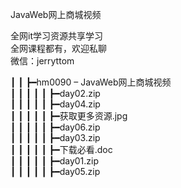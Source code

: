 JavaWeb网上商城视频

全网it学习资源共享学习<br>全网课程都有，欢迎私聊<br>微信：jerryttom<br>

┃ ┃ ┣━hm0090 – JavaWeb网上商城视频<br> ┃ ┃ ┃ ┃ ┃ ┣━day02.zip<br> ┃ ┃ ┃ ┃ ┃ ┣━day04.zip<br> ┃ ┃ ┃ ┃ ┃ ┣━获取更多资源.jpg<br> ┃ ┃ ┃ ┃ ┃ ┣━day06.zip<br> ┃ ┃ ┃ ┃ ┃ ┣━day03.zip<br> ┃ ┃ ┃ ┃ ┃ ┣━下载必看.doc<br> ┃ ┃ ┃ ┃ ┃ ┣━day01.zip<br> ┃ ┃ ┃ ┃ ┃ ┣━day05.zip